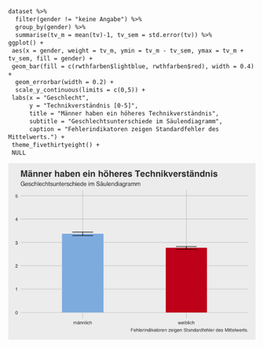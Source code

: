     dataset %>%
      filter(gender != "keine Angabe") %>%
      group_by(gender) %>%
      summarise(tv_m = mean(tv)-1, tv_sem = std.error(tv)) %>%
    ggplot() +
     aes(x = gender, weight = tv_m, ymin = tv_m - tv_sem, ymax = tv_m + tv_sem, fill = gender) +
     geom_bar(fill = c(rwthfarben$lightblue, rwthfarben$red), width = 0.4) +
      geom_errorbar(width = 0.2) +
      scale_y_continuous(limits = c(0,5)) +
     labs(x = "Geschlecht",
          y = "Technikverständnis [0-5]",
          title = "Männer haben ein höheres Technikverständnis",
          subtitle = "Geschlechtsunterschiede im Säulendiagramm",
          caption = "Fehlerindikatoren zeigen Standardfehler des Mittelwerts.") +
     theme_fivethirtyeight() +
     NULL

![](Diagramm_SchmitzHolle_files/figure-markdown_strict/unnamed-chunk-1-1.png)
